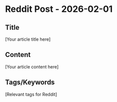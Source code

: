 # Reddit Post - 2026-02-01

## Title
[Your article title here]

## Content
[Your article content here]

## Tags/Keywords
[Relevant tags for Reddit]
